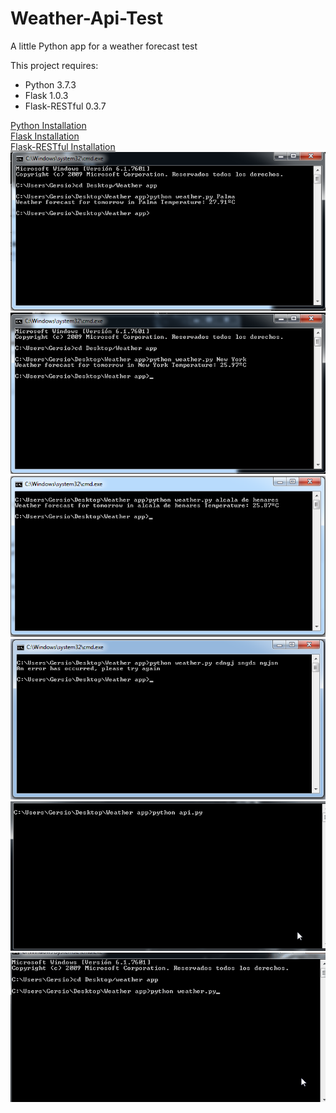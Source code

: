 # Weather-Api-Test
A little Python app for a weather forecast test</br>

This project requires:
- Python 3.7.3
- Flask 1.0.3
- Flask-RESTful 0.3.7

[Python Installation](https://www.python.org/downloads/)</br>
[Flask Installation](http://flask.pocoo.org/docs/1.0/installation/#install-flask)</br>
[Flask-RESTful Installation](https://flask-restful.readthedocs.io/en/0.3.5/installation.html)</br>
![alt-text](https://github.com/SergioGnz/Weather-Api-Test/blob/master/Docu/Resources/1%20word.png)</br>
![alt-text](https://github.com/SergioGnz/Weather-Api-Test/blob/master/Docu/Resources/2%20word.png)</br>
![alt-text](https://github.com/SergioGnz/Weather-Api-Test/blob/master/Docu/Resources/3%20word.png)</br>
![alt-text](https://github.com/SergioGnz/Weather-Api-Test/blob/master/Docu/Resources/Error.png)</br>
![alt-text](https://github.com/SergioGnz/Weather-Api-Test/blob/master/Docu/Resources/Gif%20Api.gif)</br>
![alt-text](https://github.com/SergioGnz/Weather-Api-Test/blob/master/Docu/Resources/Gif%20App.gif)
